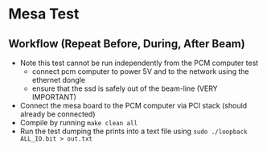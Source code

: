# Mesa Test

## Workflow (Repeat Before, During, After Beam)

- Note this test cannot be run independently from the PCM computer test
  - connect pcm computer to power 5V and to the network using the ethernet dongle
  - ensure that the ssd is safely out of the beam-line (VERY IMPORTANT)
- Connect the mesa board to the PCM computer via PCI stack (should already be connected)
- Compile by running `make clean all`
- Run the test dumping the prints into a text file using `sudo ./loopback ALL_IO.bit > out.txt`
